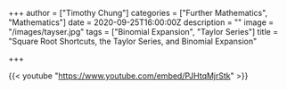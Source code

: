 +++
author = ["Timothy Chung"]
categories = ["Further Mathematics", "Mathematics"]
date = 2020-09-25T16:00:00Z
description = ""
image = "/images/tayser.jpg"
tags = ["Binomial Expansion", "Taylor Series"]
title = "Square Root Shortcuts, the Taylor Series, and Binomial Expansion"

+++

{{< youtube "https://www.youtube.com/embed/PJHtqMjrStk" >}}